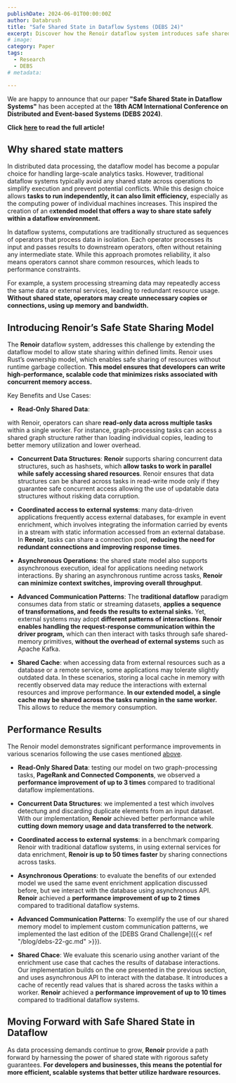 ```yaml
---
publishDate: 2024-06-01T00:00:00Z
author: Databrush
title: "Safe Shared State in Dataflow Systems (DEBS 24)"
excerpt: Discover how the Renoir dataflow system introduces safe shared state, enhancing performance and efficiency in distributed data processing. Learn about its innovative use of Rust’s ownership model to enable high-performance, scalable code with minimized risks.
# image:
category: Paper
tags:
  - Research
  - DEBS
# metadata:

---
```


We are happy to announce that our paper **"Safe Shared State in Dataflow Systems"** has been accepted at the **18th ACM International Conference on Distributed and Event-based Systems (DEBS 2024)**.

**Click [here](https://dl.acm.org/doi/10.1145/3629104.3666029) to read the full article!**

## Why shared state matters

In distributed data processing, the dataflow model has become a popular choice for handling large-scale analytics tasks. However, traditional dataflow systems typically avoid any shared state across operations to simplify execution and prevent potential conflicts. While this design choice allows **tasks to run independently, it can also limit efficiency,** especially as the computing power of individual machines increases. This inspired the creation of an e**xtended model that offers a way to share state safely within a dataflow environment.**

In dataflow systems, computations are traditionally structured as sequences of operators that process data in isolation. Each operator processes its input and passes results to downstream operators, often without retaining any intermediate state. While this approach promotes reliability, it also means operators cannot share common resources, which leads to performance constraints.

For example, a system processing streaming data may repeatedly access the same data or external services, leading to redundant resource usage. **Without shared state, operators may create unnecessary copies or connections, using up memory and bandwidth.**

## Introducing Renoir’s Safe State Sharing Model

The **Renoir** dataflow system, addresses this challenge by extending the dataflow model to allow state sharing within defined limits. Renoir uses Rust’s ownership model, which enables safe sharing of resources without runtime garbage collection. **This model ensures that developers can write high-performance, scalable code that minimizes risks associated with concurrent memory access.**

Key Benefits and Use Cases:

- **Read-Only Shared Data**:

with Renoir, operators can share **read-only data across multiple tasks** within a single worker. For instance, graph-processing tasks can access a shared graph structure rather than loading individual copies, leading to better memory utilization and lower overhead.

- **Concurrent Data Structures**:
**Renoir** supports sharing concurrent data structures, such as hashsets, which **allow tasks to work in parallel while safely accessing shared resources**. Renoir ensures that data structures can be shared across tasks in read-write mode only if they guarantee safe concurrent access allowing the use of updatable data structures without risking data corruption.

- **Coordinated access to external systems**:
many data-driven applications frequently access external databases, for example in  event enrichment, which involves integrating the information carried by events in a stream with static information accessed from an external database. In **Renoir**, tasks can share a connection pool, **reducing the need for redundant connections and improving response times**.

- **Asynchronous Operations**:
the shared state model also supports asynchronous execution, ideal for applications needing network interactions. By sharing an asynchronous runtime across tasks, **Renoir can minimize context switches, improving overall throughput**.

- **Advanced Communication Patterns**:
The **traditional dataflow** paradigm consumes data from static or streaming datasets, **applies a sequence of transformations, and feeds the results to external sinks.** Yet, external systems may adopt **different patterns of interactions.**
**Renoir enables handling the request-response communication within the driver program,** which can then interact with tasks through safe shared-memory primitives, **without the overhead of external systems** such as Apache Kafka.

- **Shared Cache**: when accessing data from external resources such as a database or a remote service, some applications may tolerate slightly outdated data. In these scenarios, storing a local cache in memory with recently observed data may reduce the interactions with external resources and improve performance. **In our extended model, a single cache may be shared across the tasks running in the same worker.** This allows to reduce the memory consumption.

## Performance Results

The Renoir model demonstrates significant performance improvements in various scenarios following the use cases mentioned [above](#introducing-renoirs-safe-state-sharing-model).

- **Read-Only Shared Data**: testing our model on two graph-processing tasks, **PageRank and Connected Components**, we observed a **performance improvement of up to 3 times** compared to traditional dataflow implementations.

- **Concurrent Data Structures**: we implemented a test which involves detectung and discarding duplicate elements from an input dataset. With our implementation, **Renoir** achieved better performance while **cutting down memory usage and data transferred to the network**.

- **Coordinated access to external systems**: in a benchmark comparing Renoir with traditional dataflow systems, in using external services for data enrichment, **Renoir is up to 50 times faster** by sharing connections across tasks.

- **Asynchronous Operations**: to evaluate the benefits of our extended model we used the same event enrichment application discussed before, but we interact with the database using asynchronous API. **Renoir** achieved a **performance improvement of up to 2 times** compared to traditional dataflow systems.

- **Advanced Communication Patterns**: To exemplify the use of our shared memory model to implement custom communication patterns, we implemented the last edition of the [DEBS Grand Challenge]({{< ref "/blog/debs-22-gc.md" >}}).

- **Shared Chace**: We evaluate this scenario using another variant of the enrichment use case that caches the results of database interactions. Our implementation builds on the one presented in the previous section, and uses asynchronous API to interact with the database. It introduces a cache of recently read values that is shared across the tasks within a worker. **Renoir** achieved a **performance improvement of up to 10 times** compared to traditional dataflow systems.

## Moving Forward with Safe Shared State in Dataflow

As data processing demands continue to grow, **Renoir** provide a path forward by harnessing the power of shared state with rigorous safety guarantees. **For developers and businesses, this means the potential for more efficient, scalable systems that better utilize hardware resources.**
